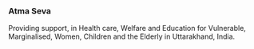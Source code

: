 
### Atma Seva

Providing support, in Health care, Welfare and Education for Vulnerable, Marginalised, Women, Children and the Elderly in Uttarakhand, India. 
